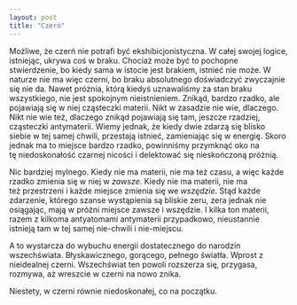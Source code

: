 ```yaml
---
layout: post
title: "Czerń"
---
```


Możliwe, że czerń nie potrafi być ekshibicjonistyczna. W całej swojej logice, istniejąc, ukrywa coś w braku. Chociaż może być to pochopne stwierdzenie, bo kiedy sama w istocie jest brakiem, istnieć nie może. W naturze nie ma więc czerni, bo braku absolutnego doświadczyć zwyczajnie się nie da. Nawet próżnia, którą kiedyś uznawaliśmy za stan braku wszystkiego, nie jest spokojnym nieistnieniem. Znikąd, bardzo rzadko, ale pojawiają się w niej cząsteczki materii. Nikt w zasadzie nie wie, dlaczego. Nikt nie wie też, dlaczego znikąd pojawiają się tam, jeszcze rzadziej, cząsteczki antymaterii. Wiemy jednak, że kiedy dwie zdarzą się blisko siebie w tej samej chwili, przestają istnieć, zamieniając się w energię. Skoro jednak ma to miejsce bardzo rzadko, powinniśmy przymknąć oko na tę niedoskonałość czarnej nicości i delektować się nieskończoną próżnią.

Nic bardziej mylnego. Kiedy nie ma materii, nie ma też czasu, a więc każde rzadko zmienia się w niej w *zawsze*. Kiedy nie ma materii, nie ma też przestrzeni i każde miejsce zmienia się we *wszędzie*. Stąd każde zdarzenie, którego szanse wystąpienia są bliskie zeru, zera jednak nie osiągając, mają w próżni miejsce zawsze i wszędzie. I kilka ton materii, razem z kilkoma antyatomami antymaterii przypadkowo, nieustannie istnieją tam w tej samej nie-chwili i nie-miejscu.

A to wystarcza do wybuchu energii dostatecznego do narodzin wszechświata. Błyskawicznego, gorącego, pełnego światła. Wprost z nieidealnej czerni. Wszechświat ten powoli rozszerza się, przygasa, rozmywa, aż wreszcie w czerni na nowo znika.

Niestety, w czerni równie niedoskonałej, co na początku.

